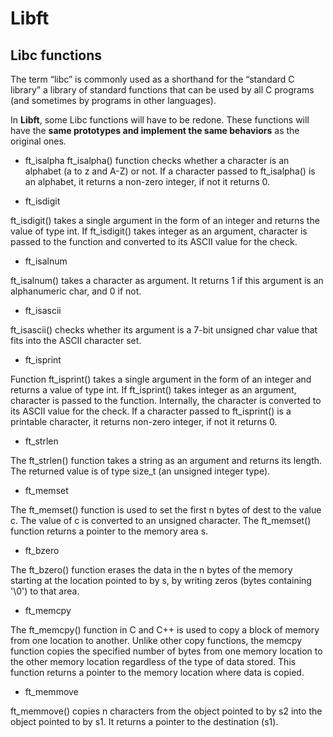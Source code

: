 # Libft

## Libc functions

The term “libc” is commonly used as a shorthand for the “standard
C library” a library of standard functions that can be used by
all C programs (and sometimes by programs in other languages).

In **Libft**, some Libc functions will have to be redone. These
functions will have the **same prototypes and implement the same 
behaviors** as the original ones.


-  ft_isalpha
ft_isalpha() function checks whether a character is an alphabet (a to z and A-Z) or not.
If a character passed to ft_isalpha() is an alphabet, it returns a non-zero integer, if not it returns 0.


- ft_isdigit

ft_isdigit() takes a single argument in the form of an integer and returns the value of type int.
If ft_isdigit() takes integer as an argument, character is passed to the function and converted
to its ASCII value for the check.


- ft_isalnum

ft_isalnum() takes a character as argument. It returns 1 if this argument is an alphanumeric char, and 0 if not.


- ft_isascii

ft_isascii() checks whether its argument is a 7-bit unsigned char value that fits into the ASCII character set.

- ft_isprint

Function ft_isprint() takes a single argument in the form of an integer and returns a value of type int.
If ft_isprint() takes integer as an argument, character is passed to the function. Internally, the character 
is converted to its ASCII value for the check. If a character passed to ft_isprint() is a printable character,
it returns non-zero integer, if not it returns 0.

- ft_strlen

The ft_strlen() function takes a string as an argument and returns its length. The returned value is of type size_t (an unsigned integer type).

- ft_memset

The ft_memset() function is used to set the first n bytes of dest to the value c. The value of c is converted to an unsigned character.
The ft_memset() function returns a pointer to the memory area s.


- ft_bzero

The ft_bzero() function erases the data in the n bytes of the memory starting at the location pointed to by s, by writing zeros (bytes
containing '\0') to that area.


- ft_memcpy

The ft_memcpy() function in C and C++ is used to copy a block of memory from one location to another. Unlike other copy functions, the memcpy function 
copies the specified number of bytes from one memory location to the other memory location regardless of the type of data stored.
This function returns a pointer to the memory location where data is copied.


- ft_memmove

ft_memmove() copies n characters from the object pointed to by s2 into the object pointed to by s1. It returns a pointer to the destination (s1).

